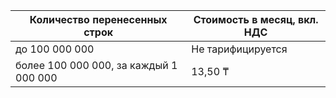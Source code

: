 | Количество перенесенных строк          | Стоимость в месяц, вкл. НДС |
|----------------------------------------|-----------------------------|
| до 100 000 000                         | Не тарифицируется           |
| более 100 000 000, за каждый 1 000 000 | 13,50 ₸                     |